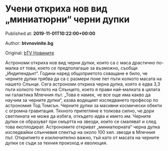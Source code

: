 
# Учени откриха нов вид „миниатюрни“ черни дупки

Published at: **2019-11-01T10:22:00+00:00**

Author: **btvnovinite.bg**

Original: [bTV Новините](https://btvnovinite.bg/lifestyle/liubopitno/ucheni-otkriha-nov-vid-miniatjurni-cherni-dupki.html)

Астрономи откриха нов вид черни дупки, които са с маса драстично по-малка от това, което се предполагаше за възможно, съобщи „Индипендънт“.
Години наред общоприетото схващане е било, че черните дупки трябва да са с размери поне пет пъти колкото масата на нашето Слънце. Сега астрономи откриха черна дупка, която е едва 3,3 пъти колкото теглото на Слънцето, което я прави най-малката в цялата ни галактика Млечния път.
„Това е намек, че все още има какво да научим за черните дупки“, казва водещият изследването професор по астрономия Тод Томсън.
Черните дупки за масивни космически обекти с огромна гравитация. Тяхното притегляне е толкова силно, че дори светлината не може да избяга, откъдето идва и името им. Черните дупки се образуват при смъртта на звезди, които се смаляват и след това експлодират.
Астрономите откриват „миниатюрната“ черна дупка изследвайки слънчевия спектър на около 100 хил. звезди в Млечния път. Откритието е изключително важно, тъй като от масата на черните дупки се съди за техния произход и еволюция.
